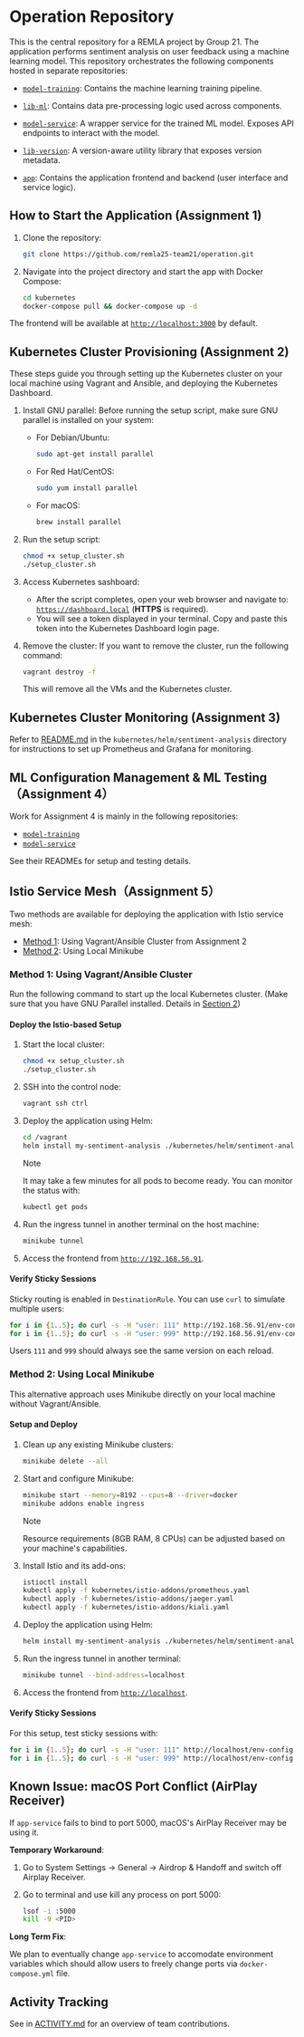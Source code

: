 # Operation Repository

This is the central repository for a REMLA project by Group 21. The application performs sentiment analysis on user feedback using a machine learning model. This repository orchestrates the following components hosted in separate repositories:

- [`model-training`](https://github.com/remla25-team21/model-training): Contains the machine learning training pipeline.

- [`lib-ml`](https://github.com/remla25-team21/lib-ml): Contains data pre-processing logic used across components.

- [`model-service`](https://github.com/remla25-team21/model-service): A wrapper service for the trained ML model. Exposes API endpoints to interact with the model.

- [`lib-version`](https://github.com/remla25-team21/lib-version): A version-aware utility library that exposes version metadata.

- [`app`](https://github.com/remla25-team21/app): Contains the application frontend and backend (user interface and service logic).

## How to Start the Application (Assignment 1)

1. Clone the repository:

   ```bash
   git clone https://github.com/remla25-team21/operation.git
   ```

2. Navigate into the project directory and start the app with Docker Compose:

   ```bash
   cd kubernetes
   docker-compose pull && docker-compose up -d
   ```

The frontend will be available at [`http://localhost:3000`](http://localhost:3000) by default.

## Kubernetes Cluster Provisioning (Assignment 2)

These steps guide you through setting up the Kubernetes cluster on your local machine using Vagrant and Ansible, and deploying the Kubernetes Dashboard.

1. Install GNU parallel:
   Before running the setup script, make sure GNU parallel is installed on your system:
   - For Debian/Ubuntu:

      ```bash
      sudo apt-get install parallel
      ```

   - For Red Hat/CentOS:

      ```bash
      sudo yum install parallel
      ```

   - For macOS:

      ```bash
      brew install parallel
      ```

2. Run the setup script:

   ```bash
   chmod +x setup_cluster.sh
   ./setup_cluster.sh
   ```

3. Access Kubernetes sashboard:
   - After the script completes, open your web browser and navigate to: [`https://dashboard.local`](https://dashboard.local) (**HTTPS** is required).
   - You will see a token displayed in your terminal. Copy and paste this token into the Kubernetes Dashboard login page.
4. Remove the cluster:
   If you want to remove the cluster, run the following command:

   ```bash
   vagrant destroy -f
   ```

   This will remove all the VMs and the Kubernetes cluster.

## Kubernetes Cluster Monitoring (Assignment 3)

Refer to [README.md](./kubernetes/helm/sentiment-analysis/README.md) in the `kubernetes/helm/sentiment-analysis` directory for instructions to set up Prometheus and Grafana for monitoring.

## ML Configuration Management & ML Testing （Assignment 4）

Work for Assignment 4 is mainly in the following repositories:

- [`model-training`](https://github.com/remla25-team21/model-training)
- [`model-service`](https://github.com/remla25-team21/model-service)

See their READMEs for setup and testing details.

## Istio Service Mesh（Assignment 5）

Two methods are available for deploying the application with Istio service mesh:

- [Method 1](#method-1-using-vagrantansible-cluster): Using Vagrant/Ansible Cluster from Assignment 2
- [Method 2](#method-2-using-local-minikube): Using Local Minikube

### Method 1: Using Vagrant/Ansible Cluster

Run the following command to start up the local Kubernetes cluster. (Make sure that you have GNU Parallel installed. Details in [Section 2](#kubernetes-cluster-provisioning-assignment-2))

#### Deploy the Istio-based Setup

1. Start the local cluster:

   ```bash
   chmod +x setup_cluster.sh
   ./setup_cluster.sh
   ```

2. SSH into the control node:  

   ```bash
   vagrant ssh ctrl
   ```

3. Deploy the application using Helm:

   ```bash
   cd /vagrant
   helm install my-sentiment-analysis ./kubernetes/helm/sentiment-analysis
   ```

   > [!NOTE]
   > It may take a few minutes for all pods to become ready.
   > You can monitor the status with:
   >
   > ```bash
   > kubectl get pods
   >  ```
   >
4. Run the ingress tunnel in another terminal on the host machine:

   ```bash
   minikube tunnel
   ```

5. Access the frontend from [`http://192.168.56.91`](http://192.168.56.91).

#### Verify Sticky Sessions

Sticky routing is enabled in `DestinationRule`. You can use `curl` to simulate multiple users:

```bash
for i in {1..5}; do curl -s -H "user: 111" http://192.168.56.91/env-config.js; done
for i in {1..5}; do curl -s -H "user: 999" http://192.168.56.91/env-config.js; done
```

Users `111` and `999` should always see the same version on each reload.

### Method 2: Using Local Minikube

This alternative approach uses Minikube directly on your local machine without Vagrant/Ansible.

#### Setup and Deploy

1. Clean up any existing Minikube clusters:

   ```bash
   minikube delete --all 
   ```

2. Start and configure Minikube:

   ```bash
   minikube start --memory=8192 --cpus=8 --driver=docker
   minikube addons enable ingress
   ```

   > [!NOTE]
   > Resource requirements (8GB RAM, 8 CPUs) can be adjusted based on your machine's capabilities.

3. Install Istio and its add-ons:

   ```bash
   istioctl install
   kubectl apply -f kubernetes/istio-addons/prometheus.yaml
   kubectl apply -f kubernetes/istio-addons/jaeger.yaml
   kubectl apply -f kubernetes/istio-addons/kiali.yaml
   ```

4. Deploy the application using Helm:

   ```bash
   helm install my-sentiment-analysis ./kubernetes/helm/sentiment-analysis
   ```

5. Run the ingress tunnel in another terminal:

   ```bash
   minikube tunnel --bind-address=localhost
   ```

6. Access the frontend from [`http://localhost`](http://localhost).

#### Verify Sticky Sessions

For this setup, test sticky sessions with:

```bash
for i in {1..5}; do curl -s -H "user: 111" http://localhost/env-config.js; done
for i in {1..5}; do curl -s -H "user: 999" http://localhost/env-config.js; done
```

## Known Issue: macOS Port Conflict (AirPlay Receiver)

If `app-service` fails to bind to port 5000, macOS's AirPlay Receiver may be using it.

**Temporary Workaround**:

1. Go to System Settings -> General -> Airdrop & Handoff and switch off Airplay Receiver.
2. Go to terminal and use kill any process on port 5000:

   ```bash
   lsof -i :5000
   kill -9 <PID>
   ```

**Long Term Fix**:

We plan to eventually change `app-service` to accomodate environment variables which should allow users to freely change ports via `docker-compose.yml` file.

## Activity Tracking

See in [ACTIVITY.md](https://github.com/remla25-team21/operation/blob/docs/readme-update/ACTIVITY.md) for an overview of team contributions.
